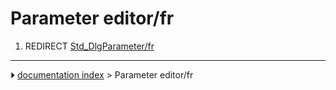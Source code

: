 # Parameter editor/fr
1.  REDIRECT [Std_DlgParameter/fr](Std_DlgParameter/fr.md)



---
⏵ [documentation index](../README.md) > Parameter editor/fr
